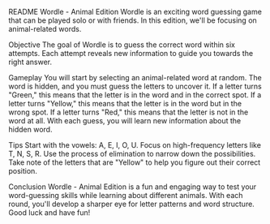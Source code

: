 README
Wordle - Animal Edition
Wordle is an exciting word guessing game that can be played solo or with friends. In this edition, we'll be focusing on animal-related words.

Objective
The goal of Wordle is to guess the correct word within six attempts. Each attempt reveals new information to guide you towards the right answer.

Gameplay
You will start by selecting an animal-related word at random.
The word is hidden, and you must guess the letters to uncover it.
If a letter turns "Green," this means that the letter is in the word and in the correct spot.
If a letter turns "Yellow," this means that the letter is in the word but in the wrong spot.
If a letter turns "Red," this means that the letter is not in the word at all.
With each guess, you will learn new information about the hidden word.

Tips
Start with the vowels: A, E, I, O, U.
Focus on high-frequency letters like T, N, S, R.
Use the process of elimination to narrow down the possibilities.
Take note of the letters that are "Yellow" to help you figure out their correct position.

Conclusion
Wordle - Animal Edition is a fun and engaging way to test your word-guessing skills while learning about different animals. With each round, you'll develop a sharper eye for letter patterns and word structure. Good luck and have fun!
